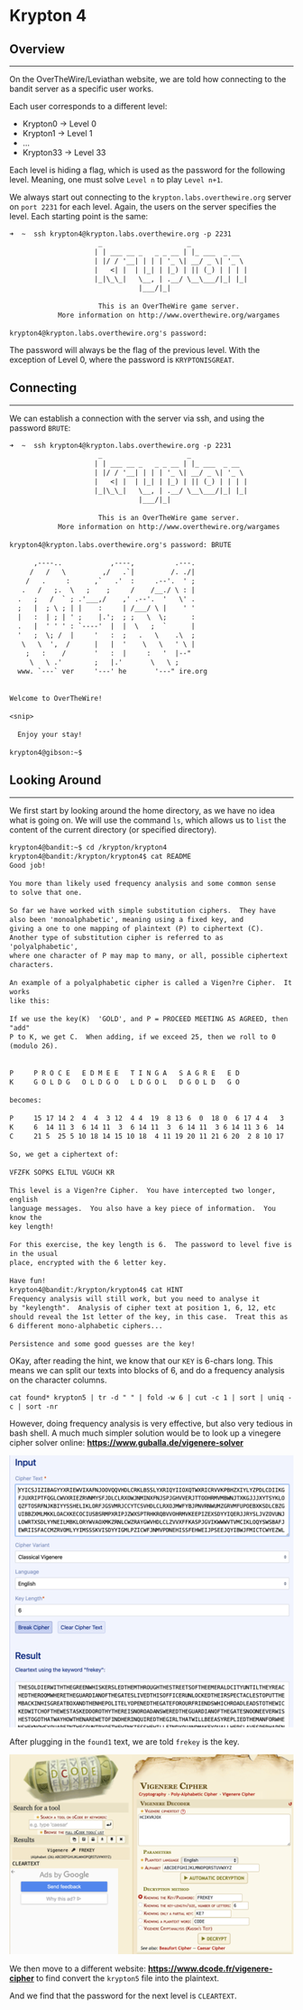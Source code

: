 # Krypton 4


## Overview

-----------------
On the OverTheWire/Leviathan website, we are told how connecting to the bandit server as a specific user works.

Each user corresponds to a different level:
- Krypton0 -> Level 0
- Krypton1 -> Level 1
- ...
- Krypton33 -> Level 33

Each level is hiding a flag, which is used as the password for the following level. Meaning, one must solve `Level n` to play `Level n+1`.

We always start out connecting to the `krypton.labs.overthewire.org` server on `port 2231` for each level.
Again, the users on the server specifies the level. Each starting point is the same:

``` text
➜  ~  ssh krypton4@krypton.labs.overthewire.org -p 2231
                      _                     _              
                     | | ___ __ _   _ _ __ | |_ ___  _ __  
                     | |/ / '__| | | | '_ \| __/ _ \| '_ \ 
                     |   <| |  | |_| | |_) | || (_) | | | |
                     |_|\_\_|   \__, | .__/ \__\___/|_| |_|
                                |___/|_|                   

                      This is an OverTheWire game server. 
            More information on http://www.overthewire.org/wargames

krypton4@krypton.labs.overthewire.org's password: 
```

The password will always be the flag of the previous level. With the exception of Level 0, where the password is `KRYPTONISGREAT`.


## Connecting

--------------

We can establish a connection with the server via ssh, and using the password `BRUTE`:

``` text
➜  ~  ssh krypton4@krypton.labs.overthewire.org -p 2231
                      _                     _              
                     | | ___ __ _   _ _ __ | |_ ___  _ __  
                     | |/ / '__| | | | '_ \| __/ _ \| '_ \ 
                     |   <| |  | |_| | |_) | || (_) | | | |
                     |_|\_\_|   \__, | .__/ \__\___/|_| |_|
                                |___/|_|                   

                      This is an OverTheWire game server. 
            More information on http://www.overthewire.org/wargames

krypton4@krypton.labs.overthewire.org's password: BRUTE

      ,----..            ,----,          .---.
     /   /   \         ,/   .`|         /. ./|
    /   .     :      ,`   .'  :     .--'.  ' ;
   .   /   ;.  \   ;    ;     /    /__./ \ : |
  .   ;   /  ` ; .'___,/    ,' .--'.  '   \' .
  ;   |  ; \ ; | |    :     | /___/ \ |    ' '
  |   :  | ; | ' ;    |.';  ; ;   \  \;      :
  .   |  ' ' ' : `----'  |  |  \   ;  `      |
  '   ;  \; /  |     '   :  ;   .   \    .\  ;
   \   \  ',  /      |   |  '    \   \   ' \ |
    ;   :    /       '   :  |     :   '  |--"
     \   \ .'        ;   |.'       \   \ ;
  www. `---` ver     '---' he       '---" ire.org


Welcome to OverTheWire!

<snip>

  Enjoy your stay!

krypton4@gibson:~$ 
```

## Looking Around

--------------
We first start by looking around the home directory, as we have no idea what is going on. We will use the command `ls`,
which allows us to `list` the content of the current directory (or specified directory).


``` text
krypton4@bandit:~$ cd /krypton/krypton4
krypton4@bandit:/krypton/krypton4$ cat README 
Good job!

You more than likely used frequency analysis and some common sense
to solve that one.

So far we have worked with simple substitution ciphers.  They have
also been 'monoalphabetic', meaning using a fixed key, and 
giving a one to one mapping of plaintext (P) to ciphertext (C).
Another type of substitution cipher is referred to as 'polyalphabetic',
where one character of P may map to many, or all, possible ciphertext 
characters.

An example of a polyalphabetic cipher is called a Vigen?re Cipher.  It works
like this:

If we use the key(K)  'GOLD', and P = PROCEED MEETING AS AGREED, then "add"
P to K, we get C.  When adding, if we exceed 25, then we roll to 0 (modulo 26).


P     P R O C E   E D M E E   T I N G A   S A G R E   E D
K     G O L D G   O L D G O   L D G O L   D G O L D   G O

becomes:

P     15 17 14 2  4  4  3 12  4 4  19  8 13 6  0  18 0  6 17 4 4   3
K     6  14 11 3  6 14 11  3  6 14 11  3  6 14 11  3 6 14 11 3 6  14
C     21 5  25 5 10 18 14 15 10 18  4 11 19 20 11 21 6 20  2 8 10 17

So, we get a ciphertext of:

VFZFK SOPKS ELTUL VGUCH KR

This level is a Vigen?re Cipher.  You have intercepted two longer, english 
language messages.  You also have a key piece of information.  You know the 
key length!

For this exercise, the key length is 6.  The password to level five is in the usual
place, encrypted with the 6 letter key.

Have fun!
krypton4@bandit:/krypton/krypton4$ cat HINT
Frequency analysis will still work, but you need to analyse it
by "keylength".  Analysis of cipher text at position 1, 6, 12, etc
should reveal the 1st letter of the key, in this case.  Treat this as
6 different mono-alphabetic ciphers...

Persistence and some good guesses are the key!
```

OKay, after reading the hint, we know that our `KEY` is 6-chars long. This means we can split our texts into blocks
of 6, and do a frequency analysis on the character columns.

``` text
cat found* krypton5 | tr -d " " | fold -w 6 | cut -c 1 | sort | uniq -c | sort -nr
```

However, doing frequency analysis is very effective, but also very tedious in bash shell. A much much simpler solution
would be to look up a vinegere cipher solver online: **https://www.guballa.de/vigenere-solver**

<img alt="find_key_vigenere.png" src="extras/find_key_vigenere_kryp4.png" width="600"/>

After plugging in the `found1` text, we are told `frekey` is the key.

<img alt="find_password_from_key_vignere.png" src="extras/find_password_from_key_vignere_kryp4.png" width="600"/>

We then move to a different website: **https://www.dcode.fr/vigenere-cipher** to find convert the `krypton5` file
into the plaintext. 

And we find that the password for the next level is `CLEARTEXT`.



